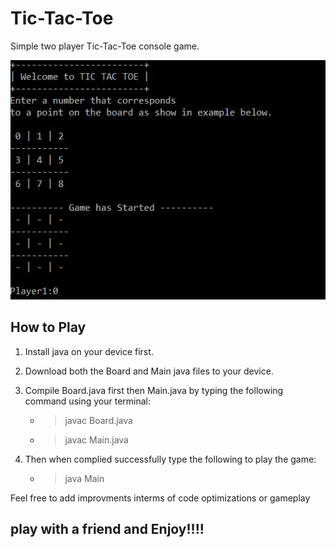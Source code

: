 # Tic-Tac-Toe
Simple two player Tic-Tac-Toe console game.


![alt text](https://raw.githubusercontent.com/Munanga/Tic-Tac-Toe/master/board.JPG) 

## How to Play
1. Install java on your device first. 
2. Download both the Board and Main java files to your device.
3. Compile Board.java first then Main.java by typing the following command using your terminal:

   - > javac Board.java
   - > javac Main.java
4. Then when complied successfully type the following to play the game:
   
   - > java Main


Feel free to add improvments interms of code optimizations or gameplay

## play with a friend and Enjoy!!!!
